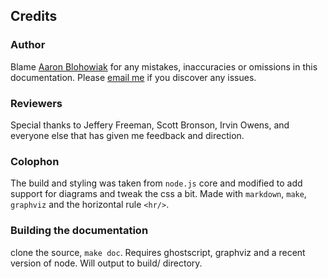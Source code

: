 ## Credits

### Author

Blame [Aaron Blohowiak](http://aaronblohowiak.com) for any mistakes, inaccuracies or omissions in this documentation.  Please [email me](mailto:aaron.blohowiak@gmail.com) if you discover any issues.

### Reviewers

Special thanks to Jeffery Freeman, Scott Bronson, Irvin Owens, and everyone else that has given me feedback and direction.

### Colophon

The build and styling was taken from `node.js` core and modified to add support for diagrams and tweak the css a bit. Made with `markdown`, `make`, `graphviz` and the horizontal rule `<hr/>`.

### Building the documentation

clone the source, `make doc`. Requires ghostscript, graphviz and a recent version of node.  Will output to build/ directory.
